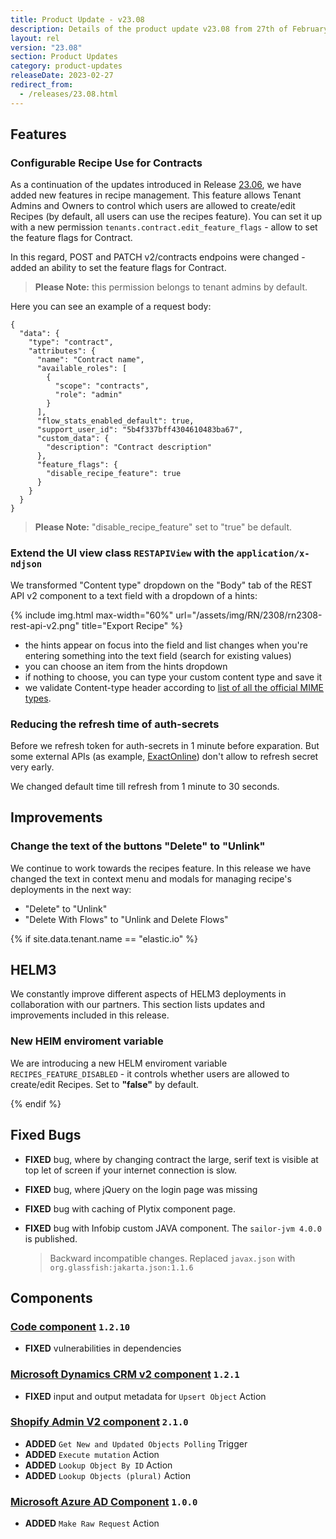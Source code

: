 ```yaml
---
title: Product Update - v23.08
description: Details of the product update v23.08 from 27th of February 2023.
layout: rel
version: "23.08"
section: Product Updates
category: product-updates
releaseDate: 2023-02-27
redirect_from:
  - /releases/23.08.html
---
```


## Features

### Configurable Recipe Use for Contracts

As a continuation of the updates introduced in Release [23.06](/releases/23/06#new-recipe-createedit-ui-features), we have added new features in recipe management. This feature allows Tenant Admins and Owners to control which users are allowed to create/edit Recipes (by default, all users can use the recipes feature). You can set it up with a new permission `tenants.contract.edit_feature_flags` - allow to set the feature flags for Contract.

In this regard, POST and PATCH v2/contracts endpoins were changed - added an ability to set the feature flags for Contract.

> **Please Note:** this permission belongs to tenant admins by default.

Here you can see an example of a request body:

```
{
  "data": {
    "type": "contract",
    "attributes": {
      "name": "Contract name",
      "available_roles": [
        {
          "scope": "contracts",
          "role": "admin"
        }
      ],
      "flow_stats_enabled_default": true,
      "support_user_id": "5b4f337bff4304610483ba67",
      "custom_data": {
        "description": "Contract description"
      },
      "feature_flags": {
        "disable_recipe_feature": true
      }
    }
  }
}
```

> **Please Note:** "disable_recipe_feature" set to "true" be default.

### Extend the UI view class `RESTAPIView` with the `application/x-ndjson`

We transformed "Content type" dropdown on the "Body" tab of the REST API v2 component to a text field with a dropdown of a hints:

{% include img.html max-width="60%" url="/assets/img/RN/2308/rn2308-rest-api-v2.png" title="Export Recipe" %}

- the hints appear on focus into the field and list changes when you're entering something into the text field (search for existing values)
- you can choose an item from the hints dropdown
- if nothing to choose, you can type your custom content type and save it
- we validate Content-type header according to [list of all the official MIME types](https://www.iana.org/assignments/media-types/media-types.xhtml).

### Reducing the refresh time of auth-secrets

Before we refresh token for auth-secrets in 1 minute before exparation. But some external APIs (as example, [ExactOnline](https://support.exactonline.com/community/login?ec=301&startURL=%2Fcommunity%2Fs%2Fknowledge-base%23All-All-DNO-Simulation-gen-apilimits)) don't allow to refresh secret very early.

We changed default time till refresh from 1 minute to 30 seconds.

## Improvements

### Change the text of the buttons "Delete" to "Unlink"

We continue to work towards the recipes feature. In this release we have changed the text in context menu and modals for managing recipe's deployments in the next way:

- "Delete" to "Unlink"
- "Delete With Flows" to "Unlink and Delete Flows"

{% if site.data.tenant.name == "elastic.io" %}

## HELM3

We constantly improve different aspects of HELM3 deployments in collaboration
with our partners. This section lists updates and improvements included in this release.

### New HElM enviroment variable

We are introducing a new HELM enviroment variable `RECIPES_FEATURE_DISABLED` - it controls whether users are allowed to create/edit Recipes. Set to **"false"** by default.

{% endif %}

## Fixed Bugs

*   **FIXED** bug, where by changing contract the large, serif text is visible at top let of screen if your internet connection is slow.

*   **FIXED** bug, where jQuery on the login page was missing

*   **FIXED** bug with caching of Plytix component page.

*   **FIXED** bug with Infobip custom JAVA component. The `sailor-jvm 4.0.0` is published.
    >Backward incompatible changes. Replaced `javax.json` with `org.glassfish:jakarta.json:1.1.6`

## Components

### [Code component](/components/code/) `1.2.10`

*   **FIXED** vulnerabilities in dependencies

### [Microsoft Dynamics CRM v2 component](/components/msdynamics-crm-v2/) `1.2.1`

*   **FIXED** input and output metadata for `Upsert Object` Action

### [Shopify Admin V2 component](/components/shopify-admin-v2/) `2.1.0`

*   **ADDED** `Get New and Updated Objects Polling` Trigger
*   **ADDED** `Execute mutation` Action
*   **ADDED** `Lookup Object By ID` Action
*   **ADDED** `Lookup Objects (plural)` Action

### [Microsoft Azure AD Component](/components/microsoft-azure-ad/) `1.0.0`

*   **ADDED** `Make Raw Request` Action

